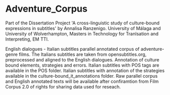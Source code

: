# Adventure_Corpus
Part of the Dissertation Project 'A cross-linguistic study of culture-bound expressions in subtitles' by Annalisa Ranzenigo. University of Málaga and University of Wolverhampton, Masters in Technology for Tranlsation and Interpreting, EM TTI.

English dialogues - Italian subtitles parallel annotated corpus of adventure-genre films.
The Italians subtitles are taken from opensubtitles.org, preprocessed and aligned to the English dialogues. 
Annotation of culture bound elements, strategies and errors. 
Italian subtitles with POS tags are available in the POS folder. 
Italian subtitles with annotation of the strategies available in the culture-bound_it_annotations folder.
Raw parallel corpus and English annotated texts will be available after confiramtion from Film Corpus 2.0 of rights for sharing data used for reseach.

